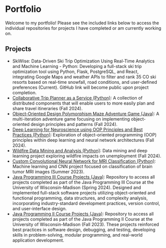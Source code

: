 # Portfolio
Welcome to my portfolio! Please see the included links below to access the individual repositories for projects I have completed or am currently working on.

## Projects
- SkiWise: Data-Driven Ski Trip Optimization Using Real-Time Analytics and Machine Learning - Python: Developing a full-stack ski trip optimization tool using Python, Flask, PostgreSQL, and React, integrating Google Maps and weather APIs to filter and rank 35 CO ski resorts based on real-time snowfall, road conditions, and user-defined preferences (Current). GitHub link will become public upon project completion.
- [Collaborative Trip Planner as a Service (Python)](https://github.com/sierrareschke/Collaborative-Trip-Planner): A collection of distributed components that will enable users to more easily plan and share travel itineraries (Fall 2024).
- [Object-Oriented Design Polymorphism Maze Adventure Game (Java)](https://github.com/sierrareschke/OOD-Maze-Game): A multi-iteration adventure game focusing on implementing object-oriented design principles and patterns (Fall 2024).
- [Deep Learning for Neuroscience using OOP Principles and Best Practices (Python)](https://github.com/nolanrbrady/neuro_dl_stats): Exploration of object-oriented programming (OOP) principles within deep learning and neural network architectures (Fall 2024).
- [Wildfire Data Mining and Analysis (Python)](https://github.com/sierrareschke/Wildfire-Analysis): Data mining and deep learning project exploring wildfire impacts on unemployment (Fall 2024).
- [Custom Convolutional Neural Network for MRI Classification (Python)](https://github.com/sierrareschke/brain_mri_cnn.git): Machine learning and CNN project focused on classification of brain tumor MRI images (Summer 2023).
- [Java Programming III Course Projects (Java)](https://github.com/sierrareschke/Java-CS400-projects.git): Repository to access all projects completed as part of the Java Programming III Course at the University of Wisconsin-Madison (Spring 2024). Designed and implemented full-stack software projects utilizing object-oriented and functional programming, data structures, and complexity analysis, incorporating industry-standard development practices, version control, and user-interface design.
- [Java Programming II Course Projects (Java)](https://github.com/sierrareschke/Java-CS300-projects.git): Repository to access all projects completed as part of the Java Programming II Course at the University of Wisconsin-Madison (Fall 2023). These projects reinforced best practices in software design, debugging, and testing, developing skills in problem-solving, modular programming, and real-world application development.


